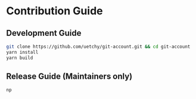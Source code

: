 # Contribution Guide

## Development Guide

```bash
git clone https://github.com/uetchy/git-account.git && cd git-account
yarn install
yarn build
```

## Release Guide (Maintainers only)

```bash
np
```

